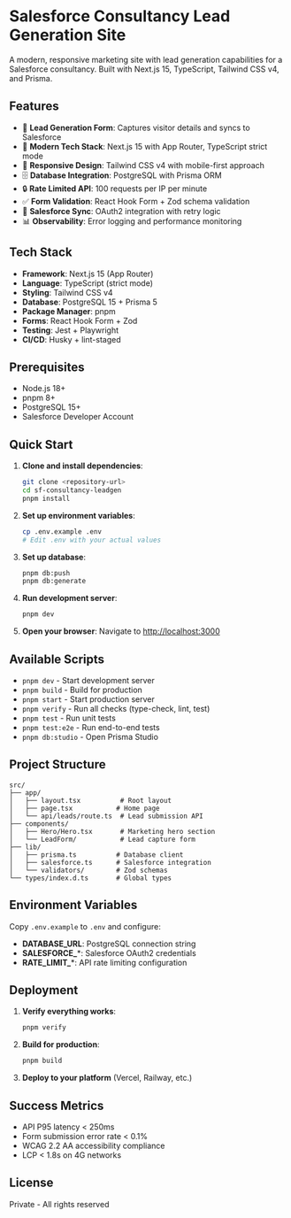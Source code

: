 # Salesforce Consultancy Lead Generation Site

A modern, responsive marketing site with lead generation capabilities for a Salesforce consultancy. Built with Next.js 15, TypeScript, Tailwind CSS v4, and Prisma.

## Features

- 🎯 **Lead Generation Form**: Captures visitor details and syncs to Salesforce
- 🚀 **Modern Tech Stack**: Next.js 15 with App Router, TypeScript strict mode
- 🎨 **Responsive Design**: Tailwind CSS v4 with mobile-first approach
- 🗄️ **Database Integration**: PostgreSQL with Prisma ORM
- 🔒 **Rate Limited API**: 100 requests per IP per minute
- ✅ **Form Validation**: React Hook Form + Zod schema validation
- 🔄 **Salesforce Sync**: OAuth2 integration with retry logic
- 📊 **Observability**: Error logging and performance monitoring

## Tech Stack

- **Framework**: Next.js 15 (App Router)
- **Language**: TypeScript (strict mode)
- **Styling**: Tailwind CSS v4
- **Database**: PostgreSQL 15 + Prisma 5
- **Package Manager**: pnpm
- **Forms**: React Hook Form + Zod
- **Testing**: Jest + Playwright
- **CI/CD**: Husky + lint-staged

## Prerequisites

- Node.js 18+
- pnpm 8+
- PostgreSQL 15+
- Salesforce Developer Account

## Quick Start

1. **Clone and install dependencies**:
   ```bash
   git clone <repository-url>
   cd sf-consultancy-leadgen
   pnpm install
   ```

2. **Set up environment variables**:
   ```bash
   cp .env.example .env
   # Edit .env with your actual values
   ```

3. **Set up database**:
   ```bash
   pnpm db:push
   pnpm db:generate
   ```

4. **Run development server**:
   ```bash
   pnpm dev
   ```

5. **Open your browser**:
   Navigate to [http://localhost:3000](http://localhost:3000)

## Available Scripts

- `pnpm dev` - Start development server
- `pnpm build` - Build for production
- `pnpm start` - Start production server
- `pnpm verify` - Run all checks (type-check, lint, test)
- `pnpm test` - Run unit tests
- `pnpm test:e2e` - Run end-to-end tests
- `pnpm db:studio` - Open Prisma Studio

## Project Structure

```
src/
├── app/
│   ├── layout.tsx          # Root layout
│   ├── page.tsx           # Home page
│   └── api/leads/route.ts  # Lead submission API
├── components/
│   ├── Hero/Hero.tsx       # Marketing hero section
│   └── LeadForm/           # Lead capture form
├── lib/
│   ├── prisma.ts          # Database client
│   ├── salesforce.ts      # Salesforce integration
│   └── validators/        # Zod schemas
└── types/index.d.ts       # Global types
```

## Environment Variables

Copy `.env.example` to `.env` and configure:

- **DATABASE_URL**: PostgreSQL connection string
- **SALESFORCE_***: Salesforce OAuth2 credentials
- **RATE_LIMIT_***: API rate limiting configuration

## Deployment

1. **Verify everything works**:
   ```bash
   pnpm verify
   ```

2. **Build for production**:
   ```bash
   pnpm build
   ```

3. **Deploy to your platform** (Vercel, Railway, etc.)

## Success Metrics

- API P95 latency < 250ms
- Form submission error rate < 0.1%
- WCAG 2.2 AA accessibility compliance
- LCP < 1.8s on 4G networks

## License

Private - All rights reserved 